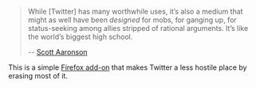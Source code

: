 > While [Twitter] has many worthwhile uses, it’s also a medium that might
> as well have been *designed* for mobs, for ganging up, for
> status-seeking among allies stripped of rational arguments.
> It’s like the world’s biggest high school.
>
> -- [Scott Aaronson][sa]

This is a simple [Firefox add-on][xpi] that makes Twitter a less hostile place
by erasing most of it.

  [sa]: http://www.scottaaronson.com/blog/?p=2221
  [xpi]: https://toolness.github.io/twitter-is-dumb/twitter-is-dumb.xpi
